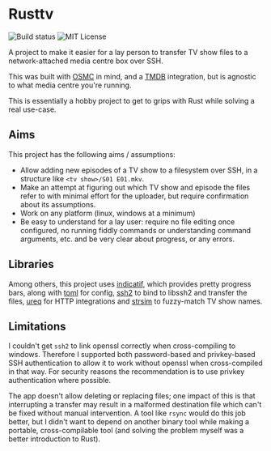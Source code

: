 # Rusttv

![Build status](https://github.com/giftig/rusttv/actions/workflows/build.yml/badge.svg)
![MIT License](https://img.shields.io/github/license/giftig/rusttv)

A project to make it easier for a lay person to transfer TV show files to a network-attached
media centre box over SSH.

This was built with [OSMC](https://osmc.tv/) in mind, and a
[TMDB](https://www.themoviedb.org/?language=en-GB) integration, but is agnostic to what media
centre you're running.

This is essentially a hobby project to get to grips with Rust while solving a real use-case.

## Aims

This project has the following aims / assumptions:

- Allow adding new episodes of a TV show to a filesystem over SSH, in a structure like
  `<tv show>/S01 E01.mkv`.
- Make an attempt at figuring out which TV show and episode the files refer to with
  minimal effort for the uploader, but require confirmation about its assumptions.
- Work on any platform (linux, windows at a minimum)
- Be easy to understand for a lay user: require no file editing once configured, no running
  fiddly commands or understanding command arguments, etc. and be very clear about progress,
  or any errors.

## Libraries

Among others, this project uses [indicatif](https://docs.rs/indicatif/latest/indicatif/),
which provides pretty progress bars, along with [toml](https://docs.rs/toml/latest/toml/) for
config, [ssh2](https://docs.rs/ssh2/latest/ssh2/) to bind to libssh2 and transfer the files,
[ureq](https://docs.rs/ureq/latest/ureq/) for HTTP integrations and
[strsim](https://docs.rs/strsim/latest/strsim/) to fuzzy-match TV show names.

## Limitations

I couldn't get `ssh2` to link openssl correctly when cross-compiling to windows. Therefore I
supported both password-based and privkey-based SSH authentication to allow it to work without
openssl when cross-compiled in that way. For security reasons the recommendation is to use
privkey authentication where possible.

The app doesn't allow deleting or replacing files; one impact of this is that interrupting
a transfer may result in a malformed destination file which can't be fixed without manual
intervention. A tool like `rsync` would do this job better, but I didn't want to depend
on another binary tool while making a portable, cross-compilable tool (and solving the
problem myself was a better introduction to Rust).
